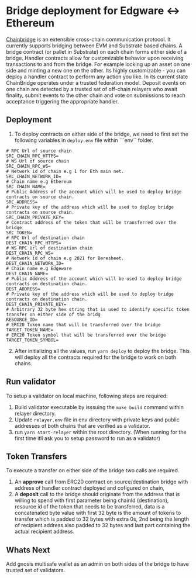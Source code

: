 #  Bridge deployment for Edgware <-> Ethereum  
[Chainbridge](https://github.com/ChainSafe/ChainBridge) is an extensible cross-chain communication protocol. It currently supports bridging between EVM and Substrate based chains.
A bridge contract (or pallet in Substrate) on each chain forms either side of a bridge. Handler contracts allow for customizable behavior upon receiving transactions to and from the bridge. For example locking up an asset on one side and minting a new one on the other. Its highly customizable - you can deploy a handler contract to perform any action you like.
In its current state ChainBridge operates under a trusted federation model. Deposit events on one chain are detected by a trusted set of off-chain relayers who await finality, submit events to the other chain and vote on submissions to reach acceptance triggering the appropriate handler.  

##  Deployment
1. To deploy contracts on either side of the bridge, we need to first set the following variables in ```deploy.env``` file within ```env`` folder.
```
# RPC Url of source chain
SRC_CHAIN_RPC_HTTPS=
# WS Url of source chain
SRC_CHAIN_RPC_WS=
# Network id of chain e.g 1 for Eth main net.
SRC_CHAIN_NETWORK_ID=
# Chain name e.g Ethereum
SRC_CHAIN_NAME=
# Public Address of the account which will be used to deploy bridge contracts on source chain.
SRC_ADDRESS=
# Private key of the address which will be used to deploy bridge contracts on source chain.
SRC_CHAIN_PRIVATE_KEY=
# Contract address of the token that will be transferred over the bridge
SRC_TOKEN=
# RPC Url of destination chain
DEST_CHAIN_RPC_HTTPS=
# WS RPC Url of destination chain
DEST_CHAIN_RPC_WS=
# Network id of chain e.g 2021 for Beresheet.
DEST_CHAIN_NETWORK_ID=
# Chain name e.g Edgeware
DEST_CHAIN_NAME=
# Public Address of the account which will be used to deploy bridge contracts on destination chain.
DEST_ADDRESS=
# Private key of the address which will be used to deploy bridge contracts on destination chain.
DEST_CHAIN_PRIVATE_KEY=
# Arbitrary 32 byte hex string that is used to identify specific token transfer on either side of the bridg
RESOURCE_ID=
# ERC20 Token name that will be transferred over the bridge
TARGET_TOKEN_NAME=
# ERC20 Token symbol that will be transferred over the bridge
TARGET_TOKEN_SYMBOL=
```

2. After initializing all the values, run ```yarn deploy``` to deploy the bridge. This will deploy all the contracts required for the bridge to work on both chains.

## Run validator
To setup a validator on local machine, following steps are required:

1. Build validator executable by isssuing the ```make build``` command within relayer directory.
2. Update ```relayer.env``` file in env directory with private keys and public addresses of both chains that are verified as a validator.
3. run ```yarn start-relayer``` within the root directory. (When running for the first time itll ask you to setup password to run as a validator)

##  Token Transfers

To execute a transfer on either side of the bridge two calls are required.
1. An **approve** call from ERC20 contract on source/destination bridge with address of handler contract deployed and cofigured on chain,
2. A **deposit** call to the bridge should originate from the address that is willing to spend with first parameter being chainId (destination), resource id of the token that needs to be transferred, data is a concatenated byte value with first 32 byte is the amount of tokens to transfer which is padded to 32 bytes with extra 0s, 2nd being the length of recipient address also padded to 32 bytes and last part containing the actual recipient address.

##  Whats Next
Add gnosis multisafe wallet as an admin on both sides of the bridge to have trusted set of validators.